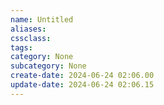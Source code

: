 ```yaml
---
name: Untitled
aliases: 
cssclass: 
tags: 
category: None
subcategory: None
create-date: 2024-06-24 02:06.00
update-date: 2024-06-24 02:06.15
---
```

